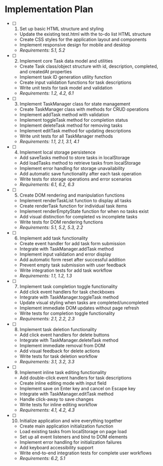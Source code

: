 # Implementation Plan

- [ ] 1. Set up basic HTML structure and styling
  - Update the existing test.html with the to-do list HTML structure
  - Create CSS styles for the application layout and components
  - Implement responsive design for mobile and desktop
  - _Requirements: 5.1, 5.2_

- [ ] 2. Implement core Task data model and utilities
  - Create Task class/object structure with id, description, completed, and createdAt properties
  - Implement task ID generation utility function
  - Create input validation functions for task descriptions
  - Write unit tests for task model and validation
  - _Requirements: 1.2, 4.2, 6.1_

- [ ] 3. Implement TaskManager class for state management
  - Create TaskManager class with methods for CRUD operations
  - Implement addTask method with validation
  - Implement toggleTask method for completion status
  - Implement deleteTask method for removing tasks
  - Implement editTask method for updating descriptions
  - Write unit tests for all TaskManager methods
  - _Requirements: 1.1, 2.1, 3.1, 4.1_

- [ ] 4. Implement local storage persistence
  - Add saveTasks method to store tasks in localStorage
  - Add loadTasks method to retrieve tasks from localStorage
  - Implement error handling for storage unavailability
  - Add automatic save functionality after each task operation
  - Write tests for storage operations and error scenarios
  - _Requirements: 6.1, 6.2, 6.3_

- [ ] 5. Create DOM rendering and manipulation functions
  - Implement renderTaskList function to display all tasks
  - Create renderTask function for individual task items
  - Implement renderEmptyState function for when no tasks exist
  - Add visual distinction for completed vs incomplete tasks
  - Write tests for DOM rendering functions
  - _Requirements: 5.1, 5.2, 5.3, 2.2_

- [ ] 6. Implement add task functionality
  - Create event handler for add task form submission
  - Integrate with TaskManager.addTask method
  - Implement input validation and error display
  - Add automatic form reset after successful addition
  - Prevent empty task submission with user feedback
  - Write integration tests for add task workflow
  - _Requirements: 1.1, 1.2, 1.3_

- [ ] 7. Implement task completion toggle functionality
  - Add click event handlers for task checkboxes
  - Integrate with TaskManager.toggleTask method
  - Update visual styling when tasks are completed/uncompleted
  - Implement immediate DOM updates without page refresh
  - Write tests for completion toggle functionality
  - _Requirements: 2.1, 2.2, 2.3_

- [ ] 8. Implement task deletion functionality
  - Add click event handlers for delete buttons
  - Integrate with TaskManager.deleteTask method
  - Implement immediate removal from DOM
  - Add visual feedback for delete actions
  - Write tests for task deletion workflow
  - _Requirements: 3.1, 3.2, 3.3_

- [ ] 9. Implement inline task editing functionality
  - Add double-click event handlers for task descriptions
  - Create inline editing mode with input field
  - Implement save on Enter key and cancel on Escape key
  - Integrate with TaskManager.editTask method
  - Handle click-away to save changes
  - Write tests for inline editing workflow
  - _Requirements: 4.1, 4.2, 4.3_

- [ ] 10. Initialize application and wire everything together
  - Create main application initialization function
  - Load existing tasks from localStorage on page load
  - Set up all event listeners and bind to DOM elements
  - Implement error handling for initialization failures
  - Add keyboard accessibility support
  - Write end-to-end integration tests for complete user workflows
  - _Requirements: 6.2, 5.1_